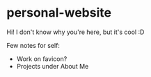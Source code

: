 # personal-website
Hi! I don't know why you're here, but it's cool :D

Few notes for self:
- Work on favicon?
- Projects under About Me